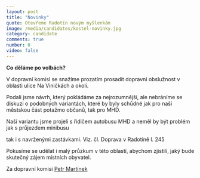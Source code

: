 ```yaml
---
layout: post
title: "Novinky"
quote: Otevřeme Radotín novým myšlenkám
image: /media/candidates/kostel-novinky.jpg
category: candidate
comments: true
number: 0
video: false
---
```


**Co děláme po volbách?**

V dopravní komisi se snažíme prozatím prosadit dopravní obslužnost v oblasti ulice Na Viničkách a okolí.

Podali jsme návrh, který pokládáme za nejrozumnější, ale nebráníme se diskuzi o podobných variantách, které by byly schůdné jak pro naší městskou část potažmo občanů, tak pro MHD.

Naši variantu jsme projeli s řidičem autobusu MHD a neměl by být problém jak s průjezdem minibusu

tak i s navrženými zastávkami. Viz. čl. Doprava v Radotíně l. 245

Pokusíme se udělat i malý průzkum v této oblasti, abychom zjistili, jaký bude skutečný zájem místních obyvatel.

Za dopravní komisi [Petr Martínek](/petr-martinek)

